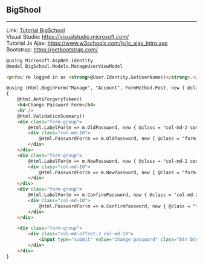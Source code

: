 
## BigShool
-------------------
Link: [Tutorial BigSchool](https://github.com/anvndev/BigSchool_AVN/blob/main/Thay-Anh-noi-dung-giang-day-lap-trinh-web.pdf)
<br>
Visual Studio: https://visualstudio.microsoft.com/
<br>
Tutorial Js Ajax: https://www.w3schools.com/js/js_ajax_intro.asp
<br>
Bootstrap: https://getbootstrap.com/

```````html
@using Microsoft.AspNet.Identity
@model BigSchool.Models.ManageUserViewModel

<p>You're logged in as <strong>@User.Identity.GetUserName()</strong>.</p>

@using (Html.BeginForm("Manage", "Account", FormMethod.Post, new { @class = "form-horizontal", role = "form" }))
{
    @Html.AntiForgeryToken()
    <h4>Change Password Form</h4>
    <hr />
    @Html.ValidationSummary()
    <div class="form-group">
        @Html.LabelFor(m => m.OldPassword, new { @class = "col-md-2 control-label" })
        <div class="col-md-10">
            @Html.PasswordFor(m => m.OldPassword, new { @class = "form-control" })
        </div>
    </div>
    <div class="form-group">
        @Html.LabelFor(m => m.NewPassword, new { @class = "col-md-2 control-label" })
        <div class="col-md-10">
            @Html.PasswordFor(m => m.NewPassword, new { @class = "form-control" })
        </div>
    </div>
    <div class="form-group">
        @Html.LabelFor(m => m.ConfirmPassword, new { @class = "col-md-2 control-label" })
        <div class="col-md-10">
            @Html.PasswordFor(m => m.ConfirmPassword, new { @class = "form-control" })
        </div>
    </div>

    <div class="form-group">
        <div class="col-md-offset-2 col-md-10">
            <input type="submit" value="Change password" class="btn btn-default" />
        </div>
    </div>
}
